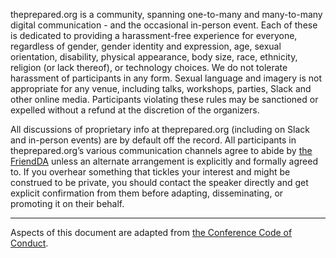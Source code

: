 theprepared.org is a community, spanning one-to-many and many-to-many digital communication - and the occasional in-person event. Each of these is dedicated to providing a harassment-free  experience for everyone, regardless of gender, gender identity and expression, age, sexual orientation, disability, physical appearance, body size, race, ethnicity, religion (or lack thereof), or technology choices. We do not tolerate harassment of participants in any form. Sexual language and imagery is not appropriate for any venue, including talks, workshops, parties, Slack and other online media. Participants violating these rules may be sanctioned or expelled without a refund at the discretion of the organizers.

All discussions of proprietary info at theprepared.org (including on Slack and in-person events) are by default off the record. All participants in theprepared.org’s various communication channels agree to abide by [the FriendDA](https://friendda.org/) unless an alternate arrangement is explicitly and formally agreed to. If you overhear something that tickles your interest and might be construed to be private, you should contact the speaker directly and get explicit confirmation from them before adapting, disseminating, or promoting it on their behalf.

---

Aspects of this document are adapted from [the Conference Code of Conduct](https://confcodeofconduct.com/).
